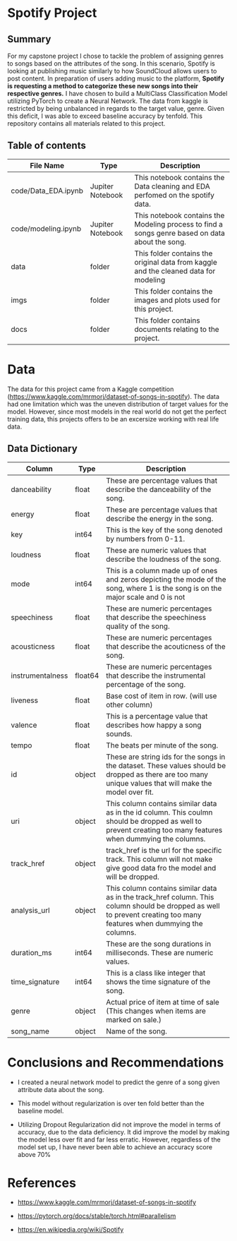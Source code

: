 # Spotify Project



## Summary

For my capstone project I chose to tackle the problem of assigning genres to songs based on the attributes of the song. 
In this scenario, Spotify is looking at publishing music similarly to how SoundCloud allows users to post content. 
In preparation of users adding music to the platform, **Spotify is requesting a method to categorize these new songs into 
their respective genres.** I have chosen to build a MultiClass Classification Model utilizing PyTorch to create a Neural 
Network. The data from kaggle is restricted by being unbalanced in regards to the target value, genre. Given this deficit, I 
was able to exceed baseline accuracy by tenfold. This repository contains all materials related to this project. 


## Table of contents

|File Name|Type|Description|
|---|---|---|
|code/Data_EDA.ipynb|Jupiter Notebook|This notebook contains the Data cleaning and EDA perfomed on the spotify data.||
|code/modeling.ipynb|Jupiter Notebook|This notebook contains the Modeling process to find a songs genre based on data about the song.|
|data|folder|This folder contains the original data from kaggle and the cleaned data for modeling|
|imgs|folder|This folder contains the images and plots used for this project.| 
|docs|folder|This folder contains documents relating to the project.|


# Data
The data for this project came from a Kaggle competition (https://www.kaggle.com/mrmorj/dataset-of-songs-in-spotify).
The data had one limitation which was the uneven distribution of target values for the model. However, since most models
in the real world do not get the perfect training data, this projects offers to be an excersize working with real life data. 

## Data Dictionary 
                
|Column|Type|Description|
|---|---|---|
|danceability|float|These are percentage values that describe the danceability of the song.||
|energy  |float|These are percentage values that describe the energy in the song.||
|key|int64|This is the key of the song denoted by numbers from 0-11.||
|loudness|float|These are numeric values that describe the loudness of the song.||
|mode |int64|This is a column made up of ones and zeros depicting the mode of the song, where 1 is the song is on the major scale and 0 is not||
|speechiness|float|These are numeric percentages that describe the speechiness quality of the song.||
|acousticness|float|These are numeric percentages that describe the acouticness of the song.||
|instrumentalness|float64|These are numeric percentages that describe the instrumental percentage of the song.||
|liveness|float|Base cost of item in row. (will use other column)||
|valence|float|This is a percentage value that describes how happy a song sounds.||
|tempo|float|The beats per minute of the song.||
|id|object|These are string ids for the songs in the dataset. These values should be dropped as there are too many unique values that will make the model over fit.||
|uri|object|This column contains similar data as in the id column. This coulmn should be dropped as well to prevent creating too many features when dummying the columns.||
|track_href|object|track_href is the url for the specific track. This column will not make give good data fro the model and will be dropped.||
|analysis_url|object|This column contains similar data as in the track_href column. This column should be dropped as well to prevent creating too many features when dummying the columns.||
|duration_ms|int64| These are the song durations in milliseconds. These are numeric values.||
|time_signature|int64|This is a class like integer that shows the time signature of the song.||
|genre  |object|Actual price of item at time of sale (This changes when items are marked on sale.)||
|song_name|object|Name of the song.||



# Conclusions and Recommendations

* I created a neural network model to predict the genre of a song given attribute data about the song.


* This model without regularization is over ten fold better than the baseline model.


* Utilizing Dropout Regularization did not improve the model in terms of accuracy, due to the data deficiency. It did improve the model by making the model less over fit and far less erratic. However, regardless of the model set up, I have never been able to achieve an accuracy score above 70%


 

# References 
* https://www.kaggle.com/mrmorj/dataset-of-songs-in-spotify



* https://pytorch.org/docs/stable/torch.html#parallelism


* https://en.wikipedia.org/wiki/Spotify